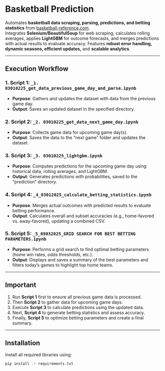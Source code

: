 # Basketball Prediction

Automates **basketball data scraping, parsing, predictions, and betting statistics** from [basketball-reference.com](https://www.basketball-reference.com).  
Integrates **Selenium/BeautifulSoup** for web scraping, calculates rolling averages, applies **LightGBM** for outcome forecasts, and merges predictions with actual results to evaluate accuracy. Features **robust error handling, dynamic seasons, efficient updates,** and **scalable analytics**.

---

## Execution Workflow

### 1. Script 1: `_1. 03010225_get_data_previous_game_day_and_parse.ipynb`
- **Purpose**: Gathers and updates the dataset with data from the previous game day.  
- **Output**: Saves an updated dataset in the specified directory.

### 2. Script 2: `_2. 03010225_get_data_next_game_day.ipynb`
- **Purpose**: Collects game data for upcoming game day(s).  
- **Output**: Saves the data to the “next game” folder and updates the dataset.

### 3. Script 3: `_3. 03010225_lightgbm.ipynb`
- **Purpose**: Computes predictions for the upcoming game day using historical data, rolling averages, and LightGBM.  
- **Output**: Generates predictions with probabilities, saved to the “prediction” directory.

### 4. Script 4: `_4_03012025_calculate_betting_statistics.ipynb`
- **Purpose**: Merges actual outcomes with predicted results to evaluate betting performance.  
- **Output**: Calculates overall and subset accuracies (e.g., home-favored vs. away-favored), updating a combined CSV.

### 5. Script 5: `_5_09032025_GRID SEARCH FOR BEST BETTING PARAMETERS.ipynb`
- **Purpose**: Performs a grid search to find optimal betting parameters (home win rates, odds thresholds, etc.).  
- **Output**: Displays and saves a summary of the best parameters and filters today’s games to highlight top home teams.

---

## Important

1. Run **Script 1** first to ensure all previous game data is processed.  
2. Then **Script 2** to gather data for upcoming game days.  
3. Execute **Script 3** to calculate predictions using the updated data.  
4. Next, **Script 4** to generate betting statistics and assess accuracy.  
5. Finally, **Script 5** to optimize betting parameters and create a final summary.

---

## Installation

Install all required libraries using:
```bash
pip install -r requirements.txt
